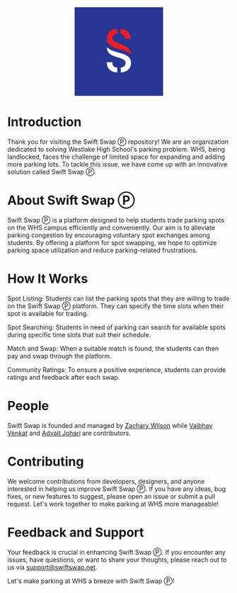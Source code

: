 <div align="center">
    <img src="assets/logo.png" width=200 height=200>
</div>

# Introduction

Thank you for visiting the Swift Swap Ⓟ repository! We are an organization dedicated to solving Westlake High School's parking problem. WHS, being landlocked, faces the challenge of limited space for expanding and adding more parking lots. To tackle this issue, we have come up with an innovative solution called Swift Swap Ⓟ.

# About Swift Swap Ⓟ

Swift Swap Ⓟ is a platform designed to help students trade parking spots on the WHS campus efficiently and conveniently. Our aim is to alleviate parking congestion by encouraging voluntary spot exchanges among students. By offering a platform for spot swapping, we hope to optimize parking space utilization and reduce parking-related frustrations.

# How It Works

Spot Listing: Students can list the parking spots that they are willing to trade on the Swift Swap Ⓟ platform. They can specify the time slots when their spot is available for trading.

Spot Searching: Students in need of parking can search for available spots during specific time slots that suit their schedule.

Match and Swap: When a suitable match is found, the students can then pay and swap through the platform.

Community Ratings: To ensure a positive experience, students can provide ratings and feedback after each swap.

# People

Swift Swap is founded and managed by [Zachary Wilson](https://github.com/zw96042) while [Vaibhav Venkat](https://github.com/vibovenkat123) and [Advait Johari](https://github.com/aadijo) are contributors.

# Contributing

We welcome contributions from developers, designers, and anyone interested in helping us improve Swift Swap Ⓟ. If you have any ideas, bug fixes, or new features to suggest, please open an issue or submit a pull request. Let's work together to make parking at WHS more manageable!

# Feedback and Support

Your feedback is crucial in enhancing Swift Swap Ⓟ. If you encounter any issues, have questions, or want to share your thoughts, please reach out to us via support@swiftswap.net.

Let's make parking at WHS a breeze with Swift Swap Ⓟ!
